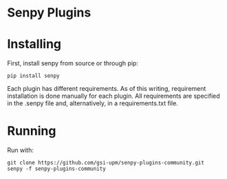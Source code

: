# Senpy Plugins

# Installing


First, install senpy from source or through pip:

    pip install senpy

Each plugin has different requirements.
As of this writing, requirement installation is done manually for each plugin.
All requirements are specified in the .senpy file and, alternatively, in a requirements.txt file.

# Running

Run with:

    git clone https://github.com/gsi-upm/senpy-plugins-community.git
    senpy -f senpy-plugins-community
